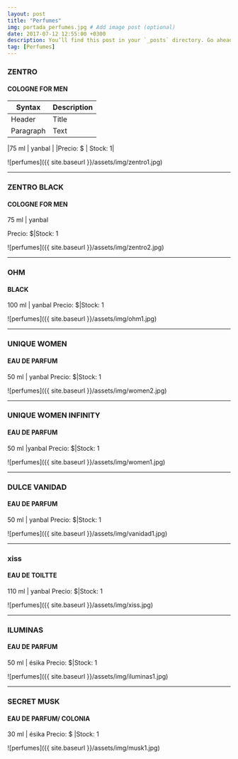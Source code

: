 ```yaml
---
layout: post
title: "Perfumes"
img: portada_perfumes.jpg # Add image post (optional)
date: 2017-07-12 12:55:00 +0300
description: You’ll find this post in your `_posts` directory. Go ahead and edit it and re-build the site to see your changes. # Add post description (optional)
tag: [Perfumes]
---
```

### ZENTRO  
#### COLOGNE FOR MEN
| Syntax      | Description |
| ----------- | ----------- |
| Header      | Title       |
| Paragraph   | Text        |

|75 ml | yanbal   |
|Precio: $  | Stock: 1|

![perfumes]({{ site.baseurl }}/assets/img/zentro1.jpg)
* * *
### ZENTRO BLACK  
#### COLOGNE FOR MEN
75 ml | yanbal

Precio: $|Stock: 1

![perfumes]({{ site.baseurl }}/assets/img/zentro2.jpg)
* * *
### OHM  
#### BLACK
100 ml | yanbal
Precio: $|Stock: 1

![perfumes]({{ site.baseurl }}/assets/img/ohm1.jpg)
* * *
### UNIQUE WOMEN 
#### EAU DE PARFUM

50 ml | yanbal
Precio: $|Stock: 1

![perfumes]({{ site.baseurl }}/assets/img/women2.jpg)
* * *
### UNIQUE WOMEN INFINITY
#### EAU DE PARFUM

50 ml |yanbal 
Precio: $|Stock: 1

![perfumes]({{ site.baseurl }}/assets/img/women1.jpg)
* * *
### DULCE VANIDAD
#### EAU DE PARFUM

50 ml | yanbal
Precio: $|Stock: 1

![perfumes]({{ site.baseurl }}/assets/img/vanidad1.jpg)
* * *
### xiss
#### EAU DE TOILTTE

110 ml | yanbal
Precio: $|Stock: 1

![perfumes]({{ site.baseurl }}/assets/img/xiss.jpg)
* * *
### ILUMINAS
#### EAU DE PARFUM

50 ml | ésika
Precio: $|Stock: 1

![perfumes]({{ site.baseurl }}/assets/img/iluminas1.jpg)
* * *
### SECRET MUSK
#### EAU DE PARFUM/ COLONIA 

30 ml | ésika
Precio: $ |Stock: 1

![perfumes]({{ site.baseurl }}/assets/img/musk1.jpg)



